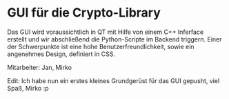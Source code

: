 # GUI für die Crypto-Library

Das GUI wird voraussichtlich in QT mit Hilfe von einem C++ Inferface erstellt und wir abschließend 
die Python-Scripte im Backend triggern. Einer der Schwerpunkte ist eine hohe Benutzerfreundlichkeit, 
sowie ein angenehmes Design, definiert in CSS.

Mitarbeiter: Jan, Mirko

Edit: Ich habe nun ein erstes kleines Grundgerüst für das GUI gepusht, viel Spaß, Mirko :p
